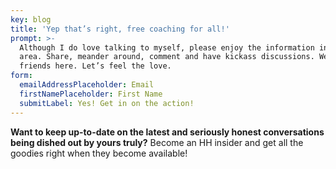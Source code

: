 ```yaml
---
key: blog
title: 'Yep that’s right, free coaching for all!'
prompt: >-
  Although I do love talking to myself, please enjoy the information in this
  area. Share, meander around, comment and have kickass discussions. We are all
  friends here. Let’s feel the love.
form:
  emailAddressPlaceholder: Email
  firstNamePlaceholder: First Name
  submitLabel: Yes! Get in on the action!
---
```

**Want to keep up-to-date on the latest and seriously honest conversations being dished out by yours truly?** Become an HH insider and get all the goodies right when they become available!
